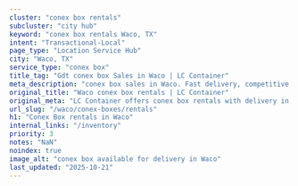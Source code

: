 ```yaml
---
cluster: "conex box rentals"
subcluster: "city hub"
keyword: "conex box rentals Waco, TX"
intent: "Transactional-Local"
page_type: "Location Service Hub"
city: "Waco, TX"
service_type: "conex box"
title_tag: "Gdt conex box Sales in Waco | LC Container"
meta_description: "conex box sales in Waco. Fast delivery, competitive pricing. Serving conex boxes area. Quote ID: 172. Call (214) 524-4168 for your free quote today."
original_title: "Waco conex box rentals | LC Container"
original_meta: "LC Container offers conex box rentals with delivery in Waco, TX. Local. Fast quotes. Since 2003."
url_slug: "/waco/conex-boxes/rentals"
h1: "Conex Box rentals in Waco"
internal_links: "/inventory"
priority: 3
notes: "NaN"
noindex: true
image_alt: "conex box available for delivery in Waco"
last_updated: "2025-10-21"
---
```


<!-- TODO: Add unique city/inventory copy, images, and internal links here. -->
